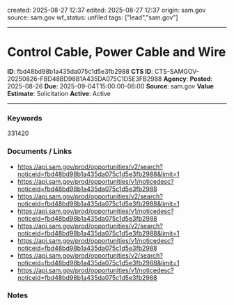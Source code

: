 created: 2025-08-27 12:37
edited: 2025-08-27 12:37
origin: sam.gov
source: sam.gov
wf_status: unfiled
tags: ["lead","sam.gov"]

---

# Control Cable, Power Cable and Wire  

**ID**: fbd48bd98b1a435da075c1d5e3fb2988
**CTS ID**: CTS-SAMGOV-20250826-FBD48BD98B1A435DA075C1D5E3FB2988
**Agency**: 
**Posted**: 2025-08-26
**Due**: 2025-09-04T15:00:00-06:00
**Source**: sam.gov
**Value Estimate**: Solicitation
**Active**: Active

---

### Keywords
331420

### Documents / Links
- <https://api.sam.gov/prod/opportunities/v2/search?noticeid=fbd48bd98b1a435da075c1d5e3fb2988&limit=1>
- <https://api.sam.gov/prod/opportunities/v1/noticedesc?noticeid=fbd48bd98b1a435da075c1d5e3fb2988>
- <https://api.sam.gov/prod/opportunities/v2/search?noticeid=fbd48bd98b1a435da075c1d5e3fb2988&limit=1>
- <https://api.sam.gov/prod/opportunities/v1/noticedesc?noticeid=fbd48bd98b1a435da075c1d5e3fb2988>
- <https://api.sam.gov/prod/opportunities/v2/search?noticeid=fbd48bd98b1a435da075c1d5e3fb2988&limit=1>
- <https://api.sam.gov/prod/opportunities/v1/noticedesc?noticeid=fbd48bd98b1a435da075c1d5e3fb2988>
- <https://api.sam.gov/prod/opportunities/v2/search?noticeid=fbd48bd98b1a435da075c1d5e3fb2988&limit=1>
- <https://api.sam.gov/prod/opportunities/v1/noticedesc?noticeid=fbd48bd98b1a435da075c1d5e3fb2988>

### Notes

